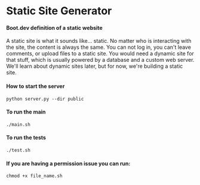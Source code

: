 # Static Site Generator

#### Boot.dev definition of a static website
A static site is what it sounds like... static. No matter who is interacting with the site, the content is always the same. You can not log in, you can't leave comments, or upload files to a static site. You would need a dynamic site for that stuff, which is usually powered by a database and a custom web server. We'll learn about dynamic sites later, but for now, we're building a static site.

#### How to start the server
```bash:
python server.py --dir public
```

#### To run the main
```bash:
./main.sh
```

#### To run the tests
```bash:
./test.sh
```

#### If you are having a permission issue you can run:
```bash:
chmod +x file_name.sh
```